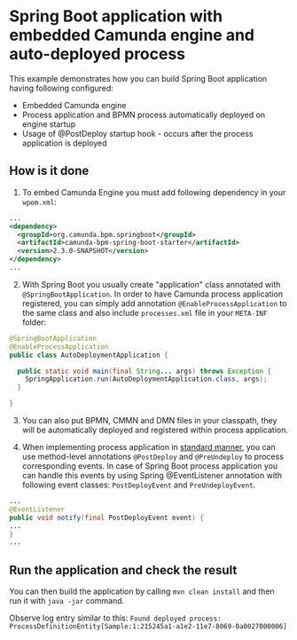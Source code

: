 # Spring Boot application with embedded Camunda engine and auto-deployed process

This example demonstrates how you can build Spring Boot application having following configured:
* Embedded Camunda engine
* Process application and BPMN process automatically deployed on engine startup
* Usage of @PostDeploy startup hook - occurs after the process application is deployed

## How is it done

1. To embed Camunda Engine you must add following dependency in your `wpom.xml`:

```xml
...
<dependency>
  <groupId>org.camunda.bpm.springboot</groupId>
  <artifactId>camunda-bpm-spring-boot-starter</artifactId>
  <version>2.3.0-SNAPSHOT</version>
</dependency>
...
```

2. With Spring Boot you usually create "application" class annotated with `@SpringBootApplication`. In order to have Camunda process application
registered, you can simply add annotation `@EnableProcessApplication` to the same class and also include `processes.xml` file in your `META-INF` folder:

```java
@SpringBootApplication
@EnableProcessApplication
public class AutoDeploymentApplication {

  public static void main(final String... args) throws Exception {
    SpringApplication.run(AutoDeploymentApplication.class, args);
  }

}
```

3. You can also put BPMN, CMMN and DMN files in your classpath, they will be automatically deployed and registered within process application.

4. When implementing process application in [standard manner](https://docs.camunda.org/manual/7.7/user-guide/process-applications/the-process-application-class/),
 you can use method-level annotations `@PostDeploy` and `@PreUndeploy` to process corresponding events. In case of Spring Boot 
 process application you can handle this events by using Spring @EventListener annotation with following event classes: 
`PostDeployEvent` and `PreUndeployEvent`.

```java
...
@EventListener
public void notify(final PostDeployEvent event) {
...
}
...
```
 
## Run the application and check the result

You can then build the application by calling `mvn clean install` and then run it with `java -jar` command.

Observe log entry similar to this: `Found deployed process: ProcessDefinitionEntity[Sample:1:215245a1-a1e2-11e7-8069-0a0027000006]`
